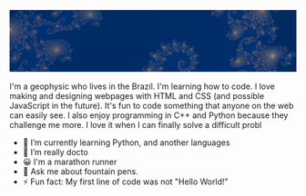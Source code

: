
![Banner](https://raw.githubusercontent.com/albertoakel/albertoakel/master/perfil1_albertoakel.png)

I'm a geophysic who lives in the Brazil. I'm learning how to code. I love making and designing webpages with HTML and CSS (and possible JavaScript in the future).  It's fun to code something that anyone on the web can easily see. I also enjoy programming in C++ and Python because they challenge me more. I love it when I can finally solve a difficult probl

- 🌱 I’m currently learning Python, and another languages
- 🔭 I’m really docto
- 😀 I'm a marathon runner
- 💬 Ask me about fountain pens.
- ⚡ Fun fact: My first line of code was not "Hello World!"

